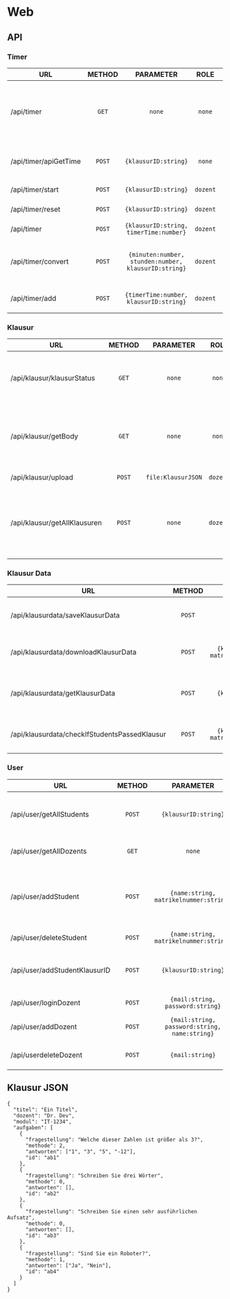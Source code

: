 # Web

## API

### Timer
| URL                   | METHOD |                      PARAMETER                       |   ROLE   | DESCR.                                           |                                    RETURN                                     |
|-----------------------|:------:|:----------------------------------------------------:|:--------:|--------------------------------------------------|:-----------------------------------------------------------------------------:|
| /api/timer            | `GET`  |                        `none`                        |  `none`  | Returns the current timer (klausurID in session) | ```{timerRemain:Date, timeOffset:number, finished:boolean, status:boolean}``` |
| /api/timer/apiGetTime | `POST` |                 `{klausurID:string}`                 |  `none`  | Returns the current timer                        | ```{timerRemain:Date, timeOffset:number, finished:boolean, status:boolean}``` |
| /api/timer/start      | `POST` |                 `{klausurID:string}`                 | `dozent` | Starts the timer                                 |                                    `none`                                     |
| /api/timer/reset      | `POST` |                ``{klausurID:string}``                | `dozent` | Resets the timer                                 |                                    `none`                                     |
| /api/timer            | `POST` |        `{klausurID:string, timerTime:number}`        | `dozent` | Sets the timer time                              |                                    `none`                                     |
| /api/timer/convert    | `POST` | `{minuten:number, stunden:number, klausurID:string}` | `dozent` | Sets the timer time with minutes and hours       |                                    `none`                                     |
| /api/timer/add        | `POST` |        `{timerTime:number, klausurID:string}`        | `dozent` | Adds time to the timer                           |                                    `none`                                     |

### Klausur
| URL                          | METHOD |     PARAMETER      |   ROLE   | DESCR.                                                                      |          RETURN           |
|------------------------------|:------:|:------------------:|:--------:|-----------------------------------------------------------------------------|:-------------------------:|
| /api/klausur/klausurStatus   | `GET`  |       `none`       |  `none`  | Returns if the klausur is started (klausurID in session cookie)             | `{klausurStatus:boolean}` |
| /api/klausur/getBody         | `GET`  |       `none`       |  `none`  | Returns the body for the Klausur html (klausurID in session cookie)         |      `<html></html>`      |
| /api/klausur/upload          | `POST` | `file:KlausurJSON` | `dozent` | Uploads the Klausur                                                         |          `none`           |
| /api/klausur/getAllKlausuren | `POST` |       `none`       | `dozent` | Returns all Klausuren of the Dozent (requires DozentDBID in session cookie) |   `[file:KlausurJSON]`    |

### Klausur Data
| URL                                           | METHOD |                  PARAMETER                  |   ROLE    | DESCR.                                         |            RETURN            |
|-----------------------------------------------|:------:|:-------------------------------------------:|:---------:|------------------------------------------------|:----------------------------:|
| /api/klausurdata/saveKlausurData              | `POST` |               `form:Klausur`                | `student` | Sends and saves the filled out Klausur         |            `none`            |
| /api/klausurdata/downloadKlausurData          | `POST` | `{klausurID:string, matrikelnummer:string}` | `dozent`  | Downloads a specific filled out Klausur        |    `file:Klausur as PDF`     |
| /api/klausurdata/getKlausurData               | `POST` |            `{klausurID:string}`             | `dozent`  | Returns all filled out Klausuren for a Klausur |         `[Klausur]`          |
| /api/klausurdata/checkIfStudentsPassedKlausur | `POST` | `{klausurID:string, matrikelnummer:string}` | `dozent`  | Checks if the Klausur was saved                | `{"Klausur wurde gefunden"}` |

### User
| URL                           | METHOD |                   PARAMETER                   |   ROLE    | DESCR.                                                      |                    RETURN                     |
|-------------------------------|:------:|:---------------------------------------------:|:---------:|-------------------------------------------------------------|:---------------------------------------------:|
| /api/user/getAllStudents      | `POST` |             `{klausurID:string}`              | `dozent`  | Returns all user only for this klausur                      |               `[{userSchema}]`                |
| /api/user/getAllDozents       | `GET`  |                    `none`                     | `dozent`  | Returns all Dozents                                         |              `[{dozentSchema}]`               |
| /api/user/addStudent          | `POST` |    `{name:string, matrikelnummer:string}`     | `student` | Adds a new student to klausur (klausurID in session cookie) | `{'Registrierung erfolgreich abgeschlossen'}` |
| /api/user/deleteStudent       | `POST` |    `{name:string, matrikelnummer:string}`     | `student` | Deletes a student                                           |        `{'User existiert nicht mehr'}`        |
| /api/user/addStudentKlausurID | `POST` |             `{klausurID:string}`              |  `none`   | Sets the klausurID in the session cookie                    |                    `none`                     |
| /api/user/loginDozent         | `POST` |       `{mail:string, password:string}`        |  `none`   | Logs the Dozent in                                          |                    `none`                     |
| /api/user/addDozent           | `POST` | `{mail:string, password:string, name:string}` | `dozent`  | Registers a new Dozent                                      | `{"Registrierung erfolgreich abgeschlossen"}` |
| /api/userdeleteDozent         | `POST` |                `{mail:string}`                | `dozent`  | Deletes a Dozent account                                    |        `{"User existiert nicht mehr"}`        |

## Klausur JSON
```
{
  "titel": "Ein Titel",
  "dozent": "Dr. Dev",
  "modul": "IT-1234",
  "aufgaben": [
    {
      "fragestellung": "Welche dieser Zahlen ist größer als 3?",
      "methode": 2,
      "antworten": ["1", "3", "5", "-12"],
      "id": "ab1"
    },
    {
      "fragestellung": "Schreiben Sie drei Wörter",
      "methode": 0,
      "antworten": [],
      "id": "ab2"
    },
    {
      "fragestellung": "Schreiben Sie einen sehr ausführlichen Aufsatz",
      "methode": 0,
      "antworten": [],
      "id": "ab3"
    },
    {
      "fragestellung": "Sind Sie ein Roboter?",
      "methode": 1,
      "antworten": ["Ja", "Nein"],
      "id": "ab4"
    }
  ]
}
```

